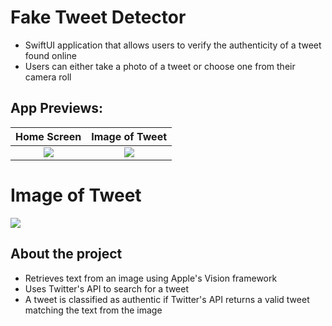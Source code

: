 # Fake Tweet Detector
- SwiftUI application that allows users to verify the authenticity of a tweet found online
- Users can either take a photo of a tweet or choose one from their camera roll

## App Previews: 
Home Screen             |  Image of Tweet
:-------------------------:|:-------------------------:|
![](https://i.ibb.co/C7JM8DF/IMG-921691-EAB155-1.jpg) | ![](https://i.ibb.co/b2LbNwP/IMG-EA16-FF91-CBB4-1.jpg) |

# Image of Tweet
![](https://i.ibb.co/hgptTHz/Screen-Shot-2021-08-15-at-10-35-28-PM.png)

## About the project
- Retrieves text from an image using Apple's Vision framework
- Uses Twitter's API to search for a tweet
- A tweet is classified as authentic if Twitter's API returns a valid tweet matching the text from the image
